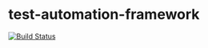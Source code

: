 # test-automation-framework

[![Build Status](https://travis-ci.org/joachimprinzbach/test-automation-framework.svg?branch=master)](https://travis-ci.org/joachimprinzbach/test-automation-framework)